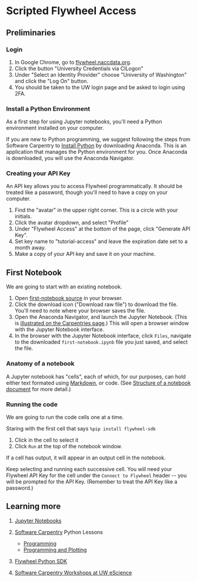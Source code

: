# Scripted Flywheel Access

## Preliminaries

### Login

1. In Google Chrome, go to [flywheel.naccdata.org](https://flywheel.naccdata.org).
2. Click the button "University Credentials via CILogon"
3. Under "Select an Identity Provider" choose "University of Washington" and click the "Log On" button.
4. You should be taken to the UW login page and be asked to login using 2FA.

### Install a Python Environment

As a first step for using Jupyter notebooks, you'll need a Python environment installed on your computer.

If you are new to Python programming, we suggest following the steps from Software Carpentry to
[Install Python](https://swcarpentry.github.io/python-novice-inflammation/#install-python)
by downloading Anaconda.
This is an application that manages the Python environment for you.
Once Anaconda is downloaded, you will use the Anaconda Navigator.

### Creating your API Key

An API key allows you to access Flywheel programmatically.
It should be treated like a password, though you'll need to have a copy on your computer.

1. Find the "avatar" in the upper right corner. 
   This is a circle with your initials.
2. Click the avatar dropdown, and select "Profile"
3. Under "Flywheel Access" at the bottom of the page, click "Generate API Key".
4. Set key name to "tutorial-access" and leave the expiration date set to a month away.
5. Make a copy of your API key and save it on your machine.

## First Notebook

We are going to start with an existing notebook.

1. Open [first-notebook source](https://github.com/naccdata/flywheel-tutorial/blob/main/notebooks/first-notebook.ipynb) in your browser.
2. Click the download icon ("Download raw file") to download the file.
   You'll need to note where your browser saves the file.
3. Open the Anaconda Navigator, and launch the Jupyter Notebook.
   (This is [illustrated on the Carpentries page](https://swcarpentry.github.io/python-novice-inflammation/#option-a-jupyter-notebook).) 
   This will open a browser window with the Jupyter Notebook interface.
4. In the browser with the Jupyter Notebook interface, click `Files`, navigate to the downloaded `first-notebook.ipynb` file you just saved, and select the file.

### Anatomy of a notebook

A Jupyter notebook has "cells", each of which, for our purposes, can hold either text formated using [Markdown](https://daringfireball.net/projects/markdown/), or code.
(See [Structure of a notebook document](https://jupyter-notebook.readthedocs.io/en/stable/notebook.html#structure-of-a-notebook-document) for more detail.)

### Running the code

We are going to run the code cells one at a time.

Staring with the first cell that says `%pip install flywheel-sdk`

1. Click in the cell to select it
2. Click `Run` at the top of the notebook window.

If a cell has output, it will appear in an output cell in the notebook.

Keep selecting and running each successive cell. 
You will need your Flywheel API Key for the cell under the `Connect to Flywheel` header -- you will be prompted for the API Key.
(Remember to treat the API Key like a password.)

## Learning more

1. [Jupyter Notebooks](https://jupyter-notebook.readthedocs.io/en/stable/notebook.html)

2. [Software Carpentry](https://software-carpentry.org) Python Lessons
    - [Programming](https://swcarpentry.github.io/python-novice-inflammation/)
    - [Programming and Plotting](https://swcarpentry.github.io/python-novice-gapminder/)

3. [Flywheel Python SDK](https://flywheel-io.gitlab.io/product/backend/sdk/branches/master/python/getting_started.html)

4. [Software Carpentry Workshops at UW eScience](https://escience.washington.edu/data-science-learning/software-carpentry/)

